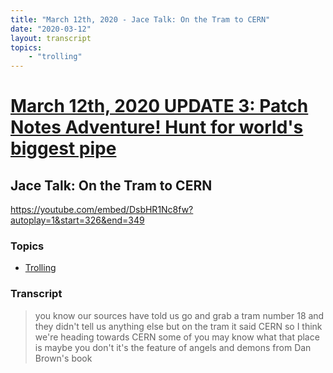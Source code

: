 ```yaml
---
title: "March 12th, 2020 - Jace Talk: On the Tram to CERN"
date: "2020-03-12"
layout: transcript
topics: 
    - "trolling"
---
```

# [March 12th, 2020 UPDATE 3: Patch Notes Adventure! Hunt for world's biggest pipe](../2020-03-12.md)
## Jace Talk: On the Tram to CERN
https://youtube.com/embed/DsbHR1Nc8fw?autoplay=1&start=326&end=349
### Topics
* [Trolling](../topics/trolling.md)

### Transcript

> you know our sources have told us go and
> grab a tram number 18 and they didn't
> tell us anything else but on the tram it
> said CERN so I think we're heading
> towards CERN
> some of you may know what that place is
> maybe you don't it's the feature of
> angels and demons from Dan Brown's book

